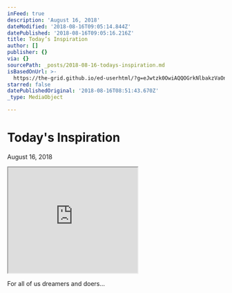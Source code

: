 ```yaml
---
inFeed: true
description: 'August 16, 2018'
dateModified: '2018-08-16T09:05:14.844Z'
datePublished: '2018-08-16T09:05:16.216Z'
title: Today’s Inspiration
author: []
publisher: {}
via: {}
sourcePath: _posts/2018-08-16-todays-inspiration.md
isBasedOnUrl: >-
  https://the-grid.github.io/ed-userhtml/?g=eJwtzk0OwiAQQOGrkNlbakzVaOnaxAu45WcqRCgEhhBur1H3L1_e7NYsA7LmDFkB03EEZtE9LQk47CdgJWsBliiVC-ettaHHSlXhoGPgGBQafr_F8-kxkksvYF9OxWwwC_hg0vvYBMhKMXnZrww3nXsiNLuAxsl_sVbvi86I2zLz39PyBh-fNjk
starred: false
datePublishedOriginal: '2018-08-16T08:51:43.670Z'
_type: MediaObject

---
```

# Today's Inspiration

August 16, 2018

<iframe src="https://the-grid.github.io/ed-userhtml/?g=eJwtzk0OwiAQQOGrkNlbakzVaOnaxAu45WcqRCgEhhBur1H3L1_e7NYsA7LmDFkB03EEZtE9LQk47CdgJWsBliiVC-ettaHHSlXhoGPgGBQafr_F8-kxkksvYF9OxWwwC_hg0vvYBMhKMXnZrww3nXsiNLuAxsl_sVbvi86I2zLz39PyBh-fNjk" height="244" style=""></iframe>

For all of us dreamers and doers...